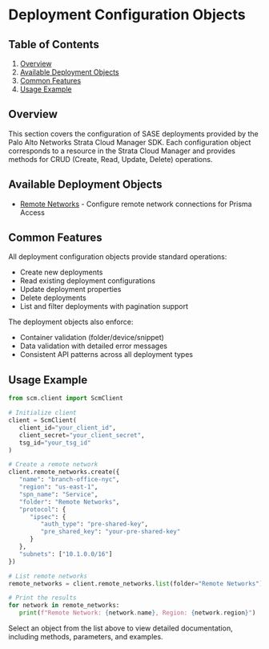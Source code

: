 # Deployment Configuration Objects

## Table of Contents

1. [Overview](#overview)
2. [Available Deployment Objects](#available-deployment-objects)
3. [Common Features](#common-features)
4. [Usage Example](#usage-example)

## Overview

This section covers the configuration of SASE deployments provided by the Palo Alto Networks Strata Cloud Manager SDK. Each configuration object corresponds to a resource in the Strata Cloud Manager and provides methods for CRUD (Create, Read, Update, Delete) operations.

## Available Deployment Objects

- [Remote Networks](remote_networks.md) - Configure remote network connections for Prisma Access

## Common Features

All deployment configuration objects provide standard operations:

- Create new deployments
- Read existing deployment configurations
- Update deployment properties
- Delete deployments
- List and filter deployments with pagination support

The deployment objects also enforce:

- Container validation (folder/device/snippet)
- Data validation with detailed error messages
- Consistent API patterns across all deployment types

## Usage Example

<div class="termy">

<!-- termynal -->
```python
from scm.client import ScmClient

# Initialize client
client = ScmClient(
   client_id="your_client_id",
   client_secret="your_client_secret",
   tsg_id="your_tsg_id"
)

# Create a remote network
client.remote_networks.create({
   "name": "branch-office-nyc",
   "region": "us-east-1",
   "spn_name": "Service",
   "folder": "Remote Networks",
   "protocol": {
      "ipsec": {
         "auth_type": "pre-shared-key",
         "pre_shared_key": "your-pre-shared-key"
      }
   },
   "subnets": ["10.1.0.0/16"]
})

# List remote networks
remote_networks = client.remote_networks.list(folder="Remote Networks")

# Print the results
for network in remote_networks:
   print(f"Remote Network: {network.name}, Region: {network.region}")
```

</div>

Select an object from the list above to view detailed documentation, including methods, parameters, and examples.
